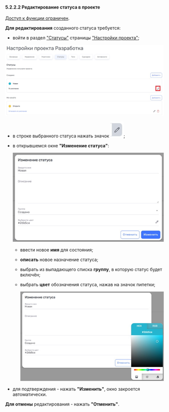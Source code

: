 #### 5.2.2.2 Редактирование статуса в проекте  

[Доступ к функции ограничен](9_roles/9.2_access.md).  

**Для редактирования** созданного статуса требуется:  

- войти в раздел ["Статусы"](5_project/5.2_settings/5.2.2_states/5.2.2_states.md) страницы ["Настройки проекта"](5_project/5.2_settings/5.2_settings.md);

 ![5.2.2.2-1](/imgs/5.2.2.2-1.jpg)

- в строке выбранного статуса нажать значок ![изменить](/imgs/редактировать.jpg);

- в открывшемся окне **"Изменение статуса"**:

  ![5.2.2.2-2](/imgs/5.2.2.2-2.jpg)
  - ввести новое **имя** для состояния;  
  - **описать** новое назначение статуса;  
  - выбрать из выпадающего списка **группу**, в которую статус будет включён;
  - выбрать **цвет** обозначения статуса, нажав на значок пипетки;

    ![5.2.2.2-3](/imgs/5.2.2.2-3.jpg)

- для подтверждения - нажать **"Изменить"**, окно закроется автоматически.  

**Для отмены** редактирования - нажать **"Отменить"**.
